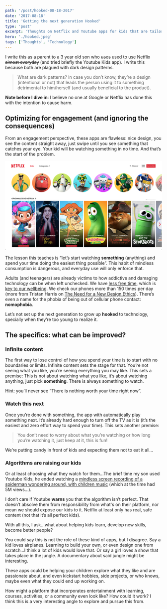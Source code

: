 ```yaml
---
path: '/post/hooked-08-18-2017'
date: '2017-08-18'
title: 'Getting the next generation Hooked'
type: 'post'
excerpt: 'Thoughts on Netflix and Youtube apps for kids that are tailored for addictive consumption, and some next steps to fix them.'
hero: './hooked.jpeg'
tags: ['Thoughts', 'Technology']
---
```


I write this as a parent to a 3 year old son who ~~uses~~ used to use Netflix ~~almost everyday~~ (and tried briefly the Youtube Kids app). I write this because both are plagued with dark design patterns.

> What are dark patterns? In case you don’t know, they’re a design (intentional or not) that leads the person using it to something detrimental to him/herself (and usually beneficial to the product).

**Note before I dive in**: I believe no one at Google or Netflix has done this with the intention to cause harm.

## Optimizing for engagement (and ignoring the consequences)

From an engagement perspective, these apps are flawless: nice design, you see the content straight away, just swipe until you see something that catches your eye. Your kid will be watching something in no time. And that’s the start of the problem.

![Netflix (Kids section)](./netflix-kids.png)

The lesson this teaches is “let’s start watching **something** (anything) and spend your time doing the easiest thing possible”. This habit of mindless consumption is dangerous, and everyday use will only enforce that.

Adults (and teenagers) are already victims to how addictive and damaging technology can be when left unchecked. We have [less free time](https://twitter.com/randfish/status/870712507916197889?lang=en), which is [key to our wellbeing](https://hbr.org/2017/03/the-busier-you-are-the-more-you-need-quiet-time). We check our phones more than 150 times per day (more from Tristan Harris on [The Need for a New Design Ethics](http://www.tristanharris.com/the-need-for-a-new-design-ethics/)). There’s even a name for the phobia of being out of cellular phone contact: **nomophobia**.

Let’s not set up the next generation to grow up **hooked** to technology, specially when they’re too young to realize it.

## The specifics: what can be improved?

### Infinite content

The first way to lose control of how you spend your time is to start with no boundaries or limits. Infinite content sets the stage for that. You’re not seeing what you like, you’re seeing everything you may like. This sets a premise: This is not about watching what you like, it’s about watching anything, just pick **something**. There is always something to watch.

Hint: you’ll never see “There is nothing worth your time right now”.

### Watch this next

Once you’re done with something, the app with automatically play something next. It’s already hard enough to turn off the TV as it is (it’s the easiest and zero effort way to spend your time). This sets another premise:

> You don’t need to worry about what you’re watching or how long you’re watching it, just keep at it, this is fun!

We’re putting candy in front of kids and expecting them not to eat it all…

### Algorithms are raising our kids

Or at least choosing what they watch for them...The brief time my son used Youtube Kids, he ended watching a [mindless screen recording of a spiderman wondering around, with children music](https://www.youtube.com/watch?v=SRME6VjZA8c) (which at the time had 5M views…).

I don’t care if Youtube **warns** you that the algorithm isn’t perfect. That doesn’t absolve them from responsibility from what's on their platform, nor mean we should expose our kids to it. Netflix at least only has real, safe content (not that it’s all perfect kids).

With all this, I ask…what about helping kids learn, develop new skills, become better people?

You could say this is not the role of these kind of apps, but I disagree. Say a kid loves airplanes. Learning to build your own, or even design one from scratch…I think a lot of kids would love that. Or say a girl loves a show that takes place in the jungle. A documentary about said jungle might be interesting.

These apps could be helping your children explore what they like and are passionate about, and even kickstart hobbies, side projects, or who knows, maybe even what they could end up working on.

How might a platform that incorporates entertainment with learning, courses, activities, or a community even look like? How could it work? I think this is a very interesting angle to explore and pursue this from.
